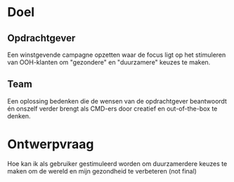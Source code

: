 # Doel
## Opdrachtgever
Een winstgevende campagne opzetten waar de focus ligt op het stimuleren van OOH-klanten om "gezondere" en "duurzamere" keuzes te maken.
## Team
Een oplossing bedenken die de wensen van de opdrachtgever beantwoordt én onszelf verder brengt als CMD-ers door creatief en out-of-the-box te denken.
# Ontwerpvraag
Hoe kan ik als gebruiker gestimuleerd worden om duurzamerdere keuzes te maken om de wereld en mijn gezondheid te verbeteren (not final)